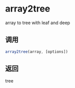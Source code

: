 # array2tree

array to tree with leaf and deep

## 调用

```js
array2tree(array, [options])
```

## 返回

tree

